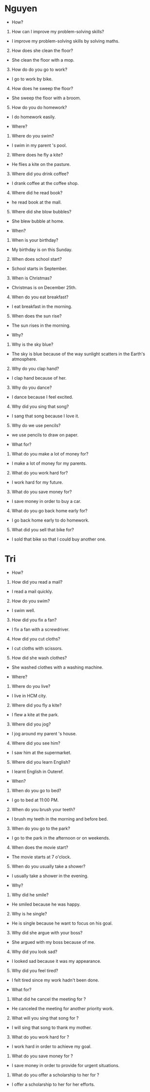 # Nguyen
* How?
1. How can I improve my problem-solving skills?
- I improve my problem-solving skills by solving maths.
2. How does she clean the floor?
-  She clean the floor with a mop.
3. How do do you go to work?
- I go to work by bike.
4. How does he sweep the floor?
- She sweep the floor with a broom.
5. How do you do homework?
- I do homework easily.

* Where?
1. Where do you swim?
- I swim in my parent 's pool.
2. Where does he fly a kite?
-  He flies a kite on the pasture.
3. Where did you drink coffee?
- I drank coffee at the coffee shop.
4. Where did he read book?
- he read book at the mall.
5. Where did she blow bubbles?
- She blew bubble at home.

* When?
1. When is your birthday?
- My birthday is on this Sunday.
2. When does school start?
- School starts in September.
3. When is Christmas?
- Christmas is on December 25th.
4. When do you eat breakfast?
- I eat breakfast in the morning.
5. When does the sun rise?
- The sun rises in the morning.

* Why?
1. Why is the sky blue?
- The sky is blue because of the way sunlight scatters in the Earth's atmosphere.
2. Why do you clap hand?
- I clap hand because of her.
3. Why do you dance?
- I dance because I feel excited.
4. Why did you sing that song?
- I sang that song because I love it.
5. Why do we use pencils?
- we use pencils to draw on paper.

* What for?
1. What do you make a lot of money for?
- I make a lot of money for my parents.
2. What do you work hard for?
- I work hard for my future.
3. What do you save money for?
- I save money in order to buy a car.
4. What do you go back home early for?
- I go back home early to do homework.
5. What did you sell that bike for?
- I sold that bike so that I could buy another one. 


# Tri
* How?
1. How did you read a mail?
- I read a mail quickly.
2. How do you swim?
- I swim well.
3. How did you fix a fan?
- I fix a fan with a screwdriver.
4. How did you cut cloths?
- I cut cloths with scissors.
5. How did she wash clothes?
- She washed clothes with a washing machine.

* Where?
1. Where do you live?
- I live in HCM city.
2. Where did you fly a kite?
- I flew a kite at the park.
3. Where did you jog?
- I jog around my parent 's house.
4. Where did you see him?
- I saw him at the supermarket.
5. Where did you learn English?
- I learnt English in Outeref.

* When?
1. When do you go to bed?
- I go to bed at 11:00 PM.
2. When do you brush your teeth?
- I brush my teeth in the morning and before bed.
3. When do you go to the park?
- I go to the park in the afternoon or on weekends.
4. When does the movie start?
- The movie starts at 7 o'clock.
5. When do you usually take a shower?
- I usually take a shower in the evening.

* Why?
1. Why did he smile?
- He smiled because he was happy.
2. Why is he single?
-  He is single because he want to focus on his goal.
3. Why did she argue with your boss?
- She argued with my boss because of me.
4. Why did you look sad?
- I looked sad because it was my appearance.
5. Why did you feel tired?
- I felt tired since my work hadn't been done.

* What for?
1. What did he cancel the meeting for ?
- He canceled the meeting for another priority work.
2. What will you sing that song for ?
- I will sing that song to thank my mother.
3. What do you work hard for ?
-  I work hard in order to achieve my goal.
1. What do you save money for ?
-  I save money in order to provide for urgent situations.
1. What do you offer a scholarship to her for ?
-  I offer a scholarship to her for her efforts.


